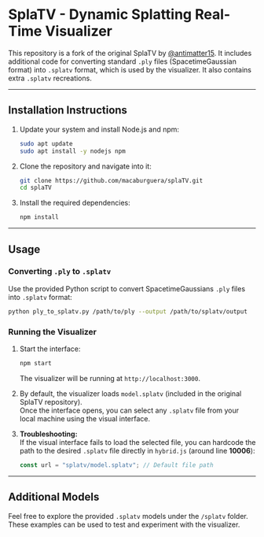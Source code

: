 # **SplaTV - Dynamic Splatting Real-Time Visualizer**

This repository is a fork of the original SplaTV by [@antimatter15](https://github.com/antimatter15). It includes additional code for converting standard `.ply` files (SpacetimeGaussian format) into `.splatv` format, which is used by the visualizer. It also contains extra `.splatv` recreations.

---

## **Installation Instructions**

1. Update your system and install Node.js and npm:
   ```bash
   sudo apt update
   sudo apt install -y nodejs npm
   ```

2. Clone the repository and navigate into it:
   ```bash
   git clone https://github.com/macaburguera/splaTV.git
   cd splaTV
   ```

3. Install the required dependencies:
   ```bash
   npm install
   ```

---

## **Usage**

### **Converting `.ply` to `.splatv`**

Use the provided Python script to convert SpacetimeGaussians `.ply` files into `.splatv` format:
```bash
python ply_to_splatv.py /path/to/ply --output /path/to/splatv/output
```

### **Running the Visualizer**

1. Start the interface:
   ```bash
   npm start
   ```

   The visualizer will be running at `http://localhost:3000`.

2. By default, the visualizer loads `model.splatv` (included in the original SplaTV repository).  
   Once the interface opens, you can select any `.splatv` file from your local machine using the visual interface.

3. **Troubleshooting:**  
   If the visual interface fails to load the selected file, you can hardcode the path to the desired `.splatv` file directly in `hybrid.js` (around line **10006**):
   ```javascript
   const url = "splatv/model.splatv"; // Default file path
   ```

---

## **Additional Models**

Feel free to explore the provided `.splatv` models under the `/splatv` folder. These examples can be used to test and experiment with the visualizer.
